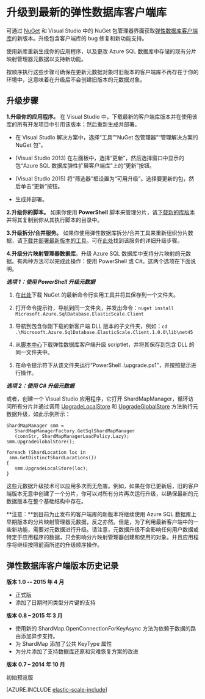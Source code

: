 <properties
	pageTitle="Upgrade to the latest elastic database client library | Windows Azure" 
	description="Upgrade apps and libraries using Nuget" 
	services="sql-database" 
	documentationCenter="" 
	manager="jeffreyg" 
	authors="ddove"/>

<tags 
	ms.service="sql-database"
	ms.date="11/04/2015" 
	wacn.date="01/05/2016" />

# 升级到最新的弹性数据库客户端库

可通过 [NuGet](https://www.nuget.org/packages/Microsoft.Azure.SqlDatabase.ElasticScale.Client/) 和 Visual Studio 中的 NuGet 包管理器界面获取[弹性数据库客户端库](/documentation/articles/sql-database-elastic-database-client-library)的新版本。升级包含客户端库的 bug 修复和新功能支持。

使用新库重新生成你的应用程序，以及更改 Azure SQL 数据库中存储的现有分片映射管理器元数据以支持新功能。

按顺序执行这些步骤可确保在更新元数据对象时旧版本的客户端库不再存在于你的环境中，这意味着在升级后不会创建旧版本的元数据对象。

## 升级步骤

**1.升级你的应用程序。** 在 Visual Studio 中，下载最新的客户端库版本并在使用该库的所有开发项目中引用该版本；然后重新生成并部署。

 * 在 Visual Studio 解决方案中，选择“工具”“NuGet 包管理器”“管理解决方案的 NuGet 包”。 
 * (Visual Studio 2013) 在左面板中，选择“更新”，然后选择窗口中显示的包“Azure SQL 数据库弹性扩展客户端库”上的“更新”按钮。
 * (Visual Studio 2015) 将“筛选器”框设置为“可用升级”。选择要更新的包，然后单击“更新”按钮。
	
 
 * 生成并部署。

**2.升级你的脚本。** 如果你使用 **PowerShell** 脚本来管理分片，请[下载新的库版本](https://www.nuget.org/packages/Microsoft.Azure.SqlDatabase.ElasticScale.Client/)并将其复制到你从其执行脚本的目录中。

**3.升级拆分/合并服务。** 如果你使用弹性数据库拆分/合并工具来重新组织分片数据，请[下载并部署最新版本的工具](https://www.nuget.org/packages/Microsoft.Azure.SqlDatabase.ElasticScale.Service.SplitMerge/)。可在[此处](/documentation/articles/sql-database-elastic-scale-overview-split-and-merge)找到该服务的详细升级步骤。

**4.升级分片映射管理器数据库**。升级 Azure SQL 数据库中支持分片映射的元数据。有两种方法可以完成此操作：使用 PowerShell 或 C#。这两个选项在下面说明。

***选项 1：使用 PowerShell 升级元数据***

1. 在[此处](http://nuget.org/nuget.exe)下载 NuGet 的最新命令行实用工具并将其保存到一个文件夹。 

2. 打开命令提示符，导航到同一文件夹，并发出命令：`nuget install Microsoft.Azure.SqlDatabase.ElasticScale.Client`

3. 导航到包含你刚下载的新客户端 DLL 版本的子文件夹，例如：`cd .\Microsoft.Azure.SqlDatabase.ElasticScale.Client.1.0.0\lib\net45`

4. 从[脚本中心](https://gallery.technet.microsoft.com/scriptcenter/Azure-SQL-Database-Elastic-6442e6a9)下载弹性数据库客户端升级 scriptlet，并将其保存到包含 DLL 的同一文件夹中。

5. 在命令提示符下从该文件夹运行“PowerShell .\\upgrade.ps1”，并按照提示进行操作。
 
***选项 2：使用 C# 升级元数据***

或者，创建一个 Visual Studio 应用程序，它打开 ShardMapManager，循环访问所有分片并通过调用 [UpgradeLocalStore](https://msdn.microsoft.com/zh-cn/library/azure/microsoft.azure.sqldatabase.elasticscale.shardmanagement.shardmapmanager.upgradelocalstore.aspx) 和 [UpgradeGlobalStore](https://msdn.microsoft.com/zh-cn/library/azure/microsoft.azure.sqldatabase.elasticscale.shardmanagement.shardmapmanager.upgradeglobalstore.aspx) 方法执行元数据升级，如此示例所示：

	ShardMapManager smm =
	   ShardMapManagerFactory.GetSqlShardMapManager
	   (connStr, ShardMapManagerLoadPolicy.Lazy); 
	smm.UpgradeGlobalStore(); 
	
	foreach (ShardLocation loc in
	 smm.GetDistinctShardLocations()) 
	{   
	   smm.UpgradeLocalStore(loc); 
	} 

这些元数据升级技术可以应用多次而无危害。例如，如果在你已更新后，旧的客户端版本无意中创建了一个分片，你可以对所有分片再次运行升级，以确保最新的元数据版本在整个基础结构中存在。

**注意：**到目前为止发布的客户端库的新版本将继续使用 Azure SQL 数据库上早期版本的分片映射管理器元数据，反之亦然。但是，为了利用最新客户端中的一些新功能，需要对元数据进行升级。请注意，元数据升级不会影响任何用户数据或特定于应用程序的数据，只会影响分片映射管理器创建和使用的对象。并且应用程序将继续按照前面所述的升级顺序操作。

## 弹性数据库客户端版本历史记录 

**版本 1.0 -- 2015 年 4 月**

* 正式版
* 添加了日期时间类型分片键的支持

**版本 0.8 – 2015 年 3 月**

* 使用新的 ShardMap.OpenConnectionForKeyAsync 方法为依赖于数据的路由添加异步支持。 
* 为 ShardMap 添加了公共 KeyType 属性 
* 为分片添加了支持数据库还原和灾难恢复方案的改进 

**版本 0.7 – 2014 年 10 月**

初始预览版


[AZURE.INCLUDE [elastic-scale-include](../includes/elastic-scale-include.md)]


<!--Image references-->
[1]: ./media/sql-database-elastic-scale-upgrade-client-library/nuget-upgrade.png
 

<!---HONumber=Mooncake_1221_2015-->
